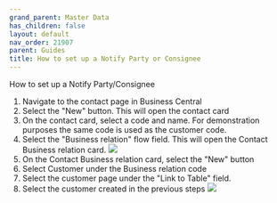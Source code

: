 ```yaml
---
grand_parent: Master Data
has_children: false
layout: default
nav_order: 21907
parent: Guides
title: How to set up a Notify Party or Consignee
---
```


How to set up a Notify Party/Consignee

1. Navigate to the contact page in Business Central
2. Select the "New" button. This will open the contact card
3. On the contact card, select a code and name. For demonstration purposes the same code is used as the customer code.
4. Select the "Business relation" flow field. This will open the Contact Business relation card. ![](https://s3.amazonaws.com/cdn.freshdesk.com/data/helpdesk/attachments/production/8131426762/original/1g5185pnNB55OV0RVRgeLcVi2OcBcjijoQ.png?1718787788)
5. On the Contact Business relation card, select the "New" button
6. Select Customer under the Business relation code
7. Select the customer page under the "Link to Table" field.
8. Select the customer created in the previous steps ![](https://s3.amazonaws.com/cdn.freshdesk.com/data/helpdesk/attachments/production/8131426750/original/Cde8wAAUYWV8-8T5XM88NkSXruYIjnQCgQ.png?1718787777)